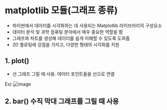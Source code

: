 # matplotlib 모듈(그래프 종류)
- 파이썬에서 데이터를 시각화하는 데 사용되는 Matplotlib 라이브러리의 구성요소
- 데이터 분석 및 과학 컴퓨팅 분야에서 매우 중요한 역할을 함
- 그래프와 차트를 생성해 데이터를 쉽게 이해할 수 있도록 도와줌
- 2D 플로팅에 강점을 가지고, 다양한 형태의 시각화를 지원
## 1. plot()
- 선 그래프 그릴 때 사용. 데이터 포인트들을 선으로 연결

Ex) ![image](https://github.com/user-attachments/assets/41653410-33e3-44a0-af46-d0a2c06935ff)


## 2. bar() 수직 막대 그래프를 그릴 때 사용
